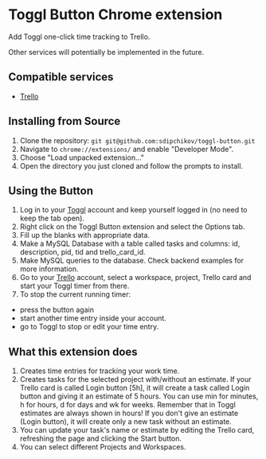 # Toggl Button Chrome extension

Add Toggl one-click time tracking to Trello.

Other services will potentially be implemented in the future.

## Compatible services
  - [Trello][2]

## Installing from Source

1.  Clone the repository: `git git@github.com:sdipchikov/toggl-button.git`
2.  Navigate to `chrome://extensions/` and enable "Developer Mode".
3.  Choose "Load unpacked extension..."
4.  Open the directory you just cloned and follow the prompts to install.

## Using the Button
1.  Log in to your [Toggl][1] account and keep yourself logged in (no need to keep the tab open).
2. 	Right click on the Toggl Button extension and select the Options tab.
3.	Fill up the blanks with appropriate data.
4.	Make a MySQL Database with a table called tasks and columns: id, description, pid, tid and trello_card_id.
5.	Make MySQL queries to the database. Check backend examples for more information.
6.  Go to your [Trello][2] account, select a workspace, project, Trello card and start your Toggl timer from there.
7.  To stop the current running timer:
  - press the button again
  - start another time entry inside your account.
  - go to Toggl to stop or edit your time entry.

## What this extension does
1. Creates time entries for tracking your work time.
2. Creates tasks for the selected project with/without an estimate. If your Trello card is called Login button [5h], it will create a task called Login button and giving it an estimate of 5 hours. You can use min for minutes, h for hours, d for days and wk for weeks. Remember that in Toggl estimates are always shown in hours! If you don't give an estimate (Login button), it will create only a new task without an estimate.
3. You can update your task's name or estimate by editing the Trello card, refreshing the page and clicking the Start button.
4. You can select different Projects and Workspaces.

[1]: https://www.toggl.com/
[2]: https://trello.com/

